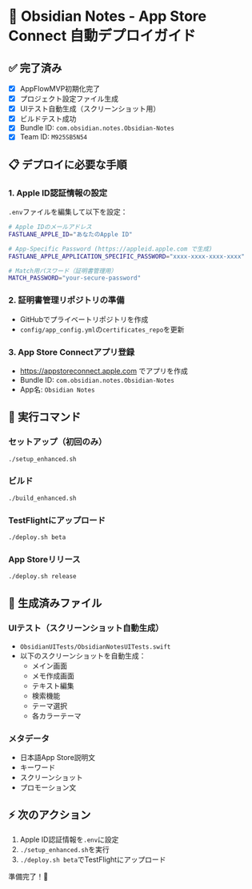 # 🚀 Obsidian Notes - App Store Connect 自動デプロイガイド

## ✅ 完了済み
- [x] AppFlowMVP初期化完了
- [x] プロジェクト設定ファイル生成
- [x] UIテスト自動生成（スクリーンショット用）
- [x] ビルドテスト成功
- [x] Bundle ID: `com.obsidian.notes.Obsidian-Notes`
- [x] Team ID: `M925SB5N54`

## 📋 デプロイに必要な手順

### 1. Apple ID認証情報の設定
`.env`ファイルを編集して以下を設定：

```bash
# Apple IDのメールアドレス
FASTLANE_APPLE_ID="あなたのApple ID"

# App-Specific Password (https://appleid.apple.com で生成)
FASTLANE_APPLE_APPLICATION_SPECIFIC_PASSWORD="xxxx-xxxx-xxxx-xxxx"

# Match用パスワード（証明書管理用）
MATCH_PASSWORD="your-secure-password"
```

### 2. 証明書管理リポジトリの準備
- GitHubでプライベートリポジトリを作成
- `config/app_config.yml`の`certificates_repo`を更新

### 3. App Store Connectアプリ登録
- https://appstoreconnect.apple.com でアプリを作成
- Bundle ID: `com.obsidian.notes.Obsidian-Notes`
- App名: `Obsidian Notes`

## 🔧 実行コマンド

### セットアップ（初回のみ）
```bash
./setup_enhanced.sh
```

### ビルド
```bash
./build_enhanced.sh
```

### TestFlightにアップロード
```bash
./deploy.sh beta
```

### App Storeリリース
```bash
./deploy.sh release
```

## 📱 生成済みファイル

### UIテスト（スクリーンショット自動生成）
- `ObsidianUITests/ObsidianNotesUITests.swift`
- 以下のスクリーンショットを自動生成：
  - メイン画面
  - メモ作成画面
  - テキスト編集
  - 検索機能
  - テーマ選択
  - 各カラーテーマ

### メタデータ
- 日本語App Store説明文
- キーワード
- スクリーンショット
- プロモーション文

## ⚡ 次のアクション
1. Apple ID認証情報を`.env`に設定
2. `./setup_enhanced.sh`を実行
3. `./deploy.sh beta`でTestFlightにアップロード

準備完了！🎉